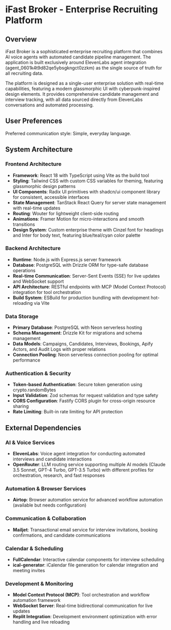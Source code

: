# iFast Broker - Enterprise Recruiting Platform

## Overview

iFast Broker is a sophisticated enterprise recruiting platform that combines AI voice agents with automated candidate pipeline management. The application is built exclusively around ElevenLabs agent integration (agent_0601k4t9d82qe5ybsgkngct0zzkm) as the single source of truth for all recruiting data.

The platform is designed as a single-user enterprise solution with real-time capabilities, featuring a modern glassmorphic UI with cyberpunk-inspired design elements. It provides comprehensive candidate management and interview tracking, with all data sourced directly from ElevenLabs conversations and automated processing.

## User Preferences

Preferred communication style: Simple, everyday language.

## System Architecture

### Frontend Architecture
- **Framework**: React 18 with TypeScript using Vite as the build tool
- **Styling**: Tailwind CSS with custom CSS variables for theming, featuring glassmorphic design patterns
- **UI Components**: Radix UI primitives with shadcn/ui component library for consistent, accessible interfaces
- **State Management**: TanStack React Query for server state management with real-time updates
- **Routing**: Wouter for lightweight client-side routing
- **Animations**: Framer Motion for micro-interactions and smooth transitions
- **Design System**: Custom enterprise theme with Cinzel font for headings and Inter for body text, featuring blue/teal/cyan color palette

### Backend Architecture
- **Runtime**: Node.js with Express.js server framework
- **Database**: PostgreSQL with Drizzle ORM for type-safe database operations
- **Real-time Communication**: Server-Sent Events (SSE) for live updates and WebSocket support
- **API Architecture**: RESTful endpoints with MCP (Model Context Protocol) integration for tool orchestration
- **Build System**: ESBuild for production bundling with development hot-reloading via Vite

### Data Storage
- **Primary Database**: PostgreSQL with Neon serverless hosting
- **Schema Management**: Drizzle Kit for migrations and schema management
- **Data Models**: Campaigns, Candidates, Interviews, Bookings, Apify Actors, and Audit Logs with proper relations
- **Connection Pooling**: Neon serverless connection pooling for optimal performance

### Authentication & Security
- **Token-based Authentication**: Secure token generation using crypto.randomBytes
- **Input Validation**: Zod schemas for request validation and type safety
- **CORS Configuration**: Fastify CORS plugin for cross-origin resource sharing
- **Rate Limiting**: Built-in rate limiting for API protection

## External Dependencies

### AI & Voice Services
- **ElevenLabs**: Voice agent integration for conducting automated interviews and candidate interactions
- **OpenRouter**: LLM routing service supporting multiple AI models (Claude 3.5 Sonnet, GPT-4 Turbo, GPT-3.5 Turbo) with different profiles for orchestration, research, and fast responses

### Automation & Browser Services
- **Airtop**: Browser automation service for advanced workflow automation (available but needs configuration)

### Communication & Collaboration  
- **Mailjet**: Transactional email service for interview invitations, booking confirmations, and candidate communications

### Calendar & Scheduling
- **FullCalendar**: Interactive calendar components for interview scheduling
- **ical-generator**: iCalendar file generation for calendar integration and meeting invites

### Development & Monitoring
- **Model Context Protocol (MCP)**: Tool orchestration and workflow automation framework
- **WebSocket Server**: Real-time bidirectional communication for live updates
- **Replit Integration**: Development environment optimization with error handling and live reloading